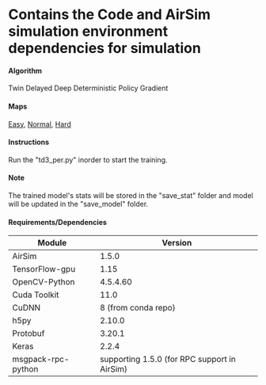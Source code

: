 # Contains the Code and AirSim simulation environment dependencies for simulation

#### Algorithm 
Twin Delayed Deep Deterministic Policy Gradient

#### Maps 
[Easy](https://drive.google.com/file/d/1LigXGvDj0XZvgkffqBwe8XRWRmzMR93P/view?usp=sharing), [Normal](https://drive.google.com/file/d/1KtiHr_qpw37qq3PPiAKzLN9THm2aQZOU/view?usp=sharing), [Hard](https://drive.google.com/file/d/110mekUMdnYr5wNaEGVbsSZpwty12knzX/view?usp=sharing)

#### Instructions 
Run the "td3_per.py" inorder to start the training.

#### Note 
The trained model's stats will be stored in the "save_stat" folder and model will be updated in the "save_model" folder.

#### Requirements/Dependencies
|Module|Version|
|------|-------|
|AirSim|1.5.0|
|TensorFlow-gpu|1.15|
|OpenCV-Python|4.5.4.60|
|Cuda Toolkit|11.0|
|CuDNN|8 (from conda repo)|
|h5py|2.10.0|
|Protobuf|3.20.1|
|Keras|2.2.4|
|msgpack-rpc-python|supporting 1.5.0 (for RPC support in AirSim)|
